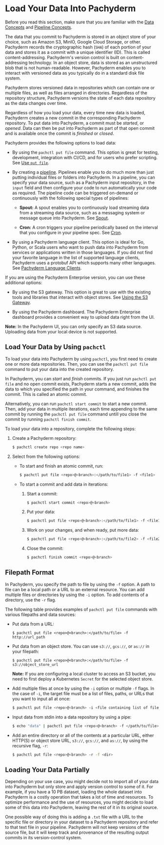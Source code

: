 # Load Your Data Into Pachyderm

Before you read this section, make sure that you are familiar with
the [Data Concepts](../concepts/data-concepts/index.html) and
[Pipeline Concepts](../concepts/pipeline-concepts/index.html).

The data that you commit to Pachyderm is stored in an object store of your
choice, such as Amazon S3, MinIO, Google Cloud Storage, or other. Pachyderm
records the cryptographic hash (`SHA`) of each portion of your data and stores
it as a commit with a unique identifier (ID). This is called content-addressing.
Pachyderm's version control is built on content-addressing technology.
In an object store, data is stored as an unstructured blob that is not
human-readable.
However, Pachyderm enables you to interact with versioned data as you
typically do in a standard disk file system.

Pachyderm stores versioned data in repositories which can contain one or
multiple files, as well as files arranged in directories. Regardless of the
repository structure, Pachyderm versions the state of each data repository
as the data changes over time.

Regardless of how you load your data, every time new data is loaded,
Pachyderm creates a new commit in the corresponding Pachyderm repository.
To put data into Pachyderm, a commit must be *started*, or *opened*.
Data can then be put into Pachyderm as part of that open commit and is
available once the commit is *finished* or *closed*.

Pachyderm provides the following options to load data:

* By using the `pachctl put file` command. This option is great for testing,
development, integration with CI/CD, and for users who prefer scripting.
See [Use `put file`](use-put-file.html).

* By creating a [pipeline](../../concepts/pipeline-concepts/pipeline/index.rst).
Pipelines enable you to do much more than
just putting individual files or folders into Pachyderm. In a pipeline,
you can specify your data source, such as a Pachyderm input repository,
in the `input` field and then configure your code to run automatically
your code as required. The pipeline code can be triggered on-demand or
continuously with the following special types of pipelines:

  * **Spout:** A spout enables you to continuously load
  streaming data from a streaming data source, such as a messaging system
  or message queue into Pachyderm.
  See [Spout](../../concepts/pipeline-concepts/pipeline/spout.html).

  * **Cron:** A cron triggers your pipeline periodically based on the
  interval that you configure in your pipeline spec.
  See [Cron](../../concepts/pipeline-concepts/pipeline/cron.html).

* By using a Pachyderm language client. This option is ideal
for Go, Python, or Scala users who want to push data into Pachyderm from
services or applications written in those languages. If you did not find your
favorite language in the list of supported language clients,
Pachyderm uses a protobuf API which supports many other languages.
See [Pachyderm Language Clients](../../reference/clients.html).

If you are using the Pachyderm Enterprise version, you can use these
additional options:

* By using the S3 gateway. This option is great to use with the existing tools
and libraries that interact with object stores.
See [Using the S3 Gateway](../../enterprise/s3gateway.html).

* By using the Pachyderm dashboard. The Pachyderm Enterprise dashboard
provides a convenient way to upload data right from the UI.
<!--TBA link to the PachHub tutorial-->

  **Note:** In the Pachyderm UI, you can only specify an S3 data source.
  Uploading data from your local device is not supported.

## Load Your Data by Using `pachctl`

To load your data into Pachyderm by using `pachctl`, you first need to create
one or more data repositories. Then, you can use the `pachctl put file`
command to put your data into the created repository.

In Pachyderm, you can *start* and *finish* commits. If you just
run `pachctl put file` and no open commit exists, Pachyderm starts a new
commit, adds the data to which you specified the path in your command, and
finishes the commit. This is called an atomic commit.

Alternatively, you can run `pachctl start commit` to start a new commit.
Then, add your data in multiple iterations, each time appending to the
same commit by running the `pachctl put file` command untill you
close the commit by running `pachctl finish commit`.

To load your data into a repository, complete the following steps:

1. Create a Pachyderm repository:

   ```sh
   $ pachctl create repo <repo name>
   ```

1. Select from the following options:

   * To start and finish an atomic commit, run:

     ```bash
     $ pachctl put file <repo>@<branch>:</path/to/file1> -f <file1>
     ```

   * To start a commit and add data in iterations:

     1. Start a commit:

        ```sh
        $ pachctl start commit <repo>@<branch>
        ```
     1. Put your data:

        ```bash
        $ pachctl put file <repo>@<branch>:</path/to/file1> -f <file1>
        ```

     1. Work on your changes, and when ready, put more data:

        ```bash
        $ pachctl put file <repo>@<branch>:</path/to/file2> -f <file2>
        ```

     1. Close the commit:

        ```bash
        $ pachctl finish commit <repo>@<branch>
        ```

## Filepath Format

In Pachyderm, you specify the path to file by using the `-f` option. A path
to file can be a local path or a URL to an external resource. You can add
multiple files or directories by using the `-i` option. To add contents
of a directory, use the `-r` flag.

The following table provides examples of `pachctl put file` commands with
various filepaths and data sources:

* Put data from a URL:

  ```
  $ pachctl put file <repo>@<branch>:</path/to/file> -f http://url_path
  ```

* Put data from an object store. You can use `s3://`, `gcs://`, or `as://`
in your filepath:

  ```
  $ pachctl put file <repo>@<branch>:</path/to/file> -f s3://object_store_url
  ```

  **Note:** If you are configuring a local cluster to access an S3 bucket,
  you need to first deploy a Kubernetes `Secret` for the selected object
  store.

* Add multiple files at once by using the `-i` option or multiple `-f` flags. In
the case of `-i`, the target file must be a list of files, paths, or URLs
that you want to input all at once:

  ```sh
  $ pachctl put file <repo>@<branch> -i <file containing list of files, paths, or URLs>
  ```

* Input data from stdin into a data repository by using a pipe:

  ```sh
  $ echo "data" | pachctl put file <repo>@<branch> -f </path/to/file>
  ```

* Add an entire directory or all of the contents at a particular URL, either
HTTP(S) or object store URL, `s3://`, `gcs://`, and `as://`, by using the
recursive flag, `-r`:

  ```sh
  $ pachctl put file <repo>@<branch> -r -f <dir>
  ```

## Loading Your Data Partially

Depending on your use case, you might decide not to import all of your
data into Pachyderm but only store and apply version control to some
of it. For example, if you have a 10 PB dataset, loading the
whole dataset into Pachyderm is a costly operation that takes
a lot of time and resources. To optimize performance and the
use of resources, you might decide to load some of this data into
Pachyderm, leaving the rest of it in its original source.

One possible way of doing this is adding a `.txt` file with a
URL to the specific file or directory in your dataset to a Pachyderm
repository and refer to that text file in your pipeline. Pachyderm
will not keep versions of the source file, but
it will keep track and provenance of the resulting output commits
in its version-control system.
